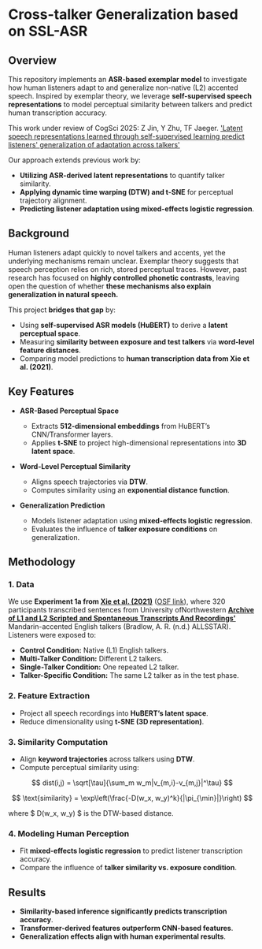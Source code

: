 # Cross-talker Generalization based on SSL-ASR

## **Overview**
This repository implements an **ASR-based exemplar model** to investigate how human listeners adapt to and generalize non-native (L2) accented speech. Inspired by exemplar theory, we leverage **self-supervised speech representations** to model perceptual similarity between talkers and predict human transcription accuracy.

This work under review of CogSci 2025:
Z Jin, Y Zhu, TF Jaeger. ['Latent speech representations learned through self-supervised learning predict listeners' generalization of adaptation across talkers'](https://cognitivesciencesociety.org/cogsci-2025/) 


Our approach extends previous work by:
- **Utilizing ASR-derived latent representations** to quantify talker similarity.
- **Applying dynamic time warping (DTW) and t-SNE** for perceptual trajectory alignment.
- **Predicting listener adaptation using mixed-effects logistic regression**.

## **Background**
Human listeners adapt quickly to novel talkers and accents, yet the underlying mechanisms remain unclear. Exemplar theory suggests that speech perception relies on rich, stored perceptual traces. However, past research has focused on **highly controlled phonetic contrasts**, leaving open the question of whether **these mechanisms also explain generalization in natural speech.**

This project **bridges that gap** by:
- Using **self-supervised ASR models (HuBERT)** to derive a **latent perceptual space**.
- Measuring **similarity between exposure and test talkers** via **word-level feature distances**.
- Comparing model predictions to **human transcription data from Xie et al. (2021)**.

## **Key Features**
- **ASR-Based Perceptual Space**  
  - Extracts **512-dimensional embeddings** from HuBERT’s CNN/Transformer layers.
  - Applies **t-SNE** to project high-dimensional representations into **3D latent space**.

- **Word-Level Perceptual Similarity**  
  - Aligns speech trajectories via **DTW**.
  - Computes similarity using an **exponential distance function**.

- **Generalization Prediction**  
  - Models listener adaptation using **mixed-effects logistic regression**.
  - Evaluates the influence of **talker exposure conditions** on generalization.

## **Methodology**
### 1. **Data**  
We use **Experiment 1a from [Xie et al. (2021)](https://pubmed.ncbi.nlm.nih.gov/34370501/)** ([OSF link](https://osf.io/brwx5/)), where 320 participants transcribed sentences from University ofNorthwestern [**Archive of L1 and L2 Scripted and Spontaneous Transcripts And Recordings'**](https://speechbox.linguistics.northwestern.edu/allsstar) Mandarin-accented English talkers (Bradlow, A. R. (n.d.) ALLSSTAR). Listeners were exposed to:
- **Control Condition:** Native (L1) English talkers.
- **Multi-Talker Condition:** Different L2 talkers.
- **Single-Talker Condition:** One repeated L2 talker.
- **Talker-Specific Condition:** The same L2 talker as in the test phase.

### 2. **Feature Extraction**  
- Project all speech recordings into **HuBERT’s latent space**.
- Reduce dimensionality using **t-SNE (3D representation)**.

### 3. **Similarity Computation**  
- Align **keyword trajectories** across talkers using **DTW**.
- Compute perceptual similarity using:

$$
  dist(i,j) = \sqrt[\tau]{\sum_m w_m|v_{m,i}-v_{m,j}|^\tau}
$$

$$
  \text{similarity} = \exp\left(\frac{-D(w_x, w_y)^k}{|\pi_{\min}|}\right)
 $$

  where $ D(w_x, w_y) $ is the DTW-based distance.

### 4. **Modeling Human Perception**  
- Fit **mixed-effects logistic regression** to predict listener transcription accuracy.
- Compare the influence of **talker similarity vs. exposure condition**.

## **Results**
- **Similarity-based inference significantly predicts transcription accuracy**.
- **Transformer-derived features outperform CNN-based features**.
- **Generalization effects align with human experimental results**.
